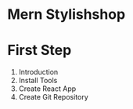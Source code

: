 # Mern Stylishshop

# First Step

1. Introduction
2. Install Tools
3. Create React App
4. Create Git Repository
